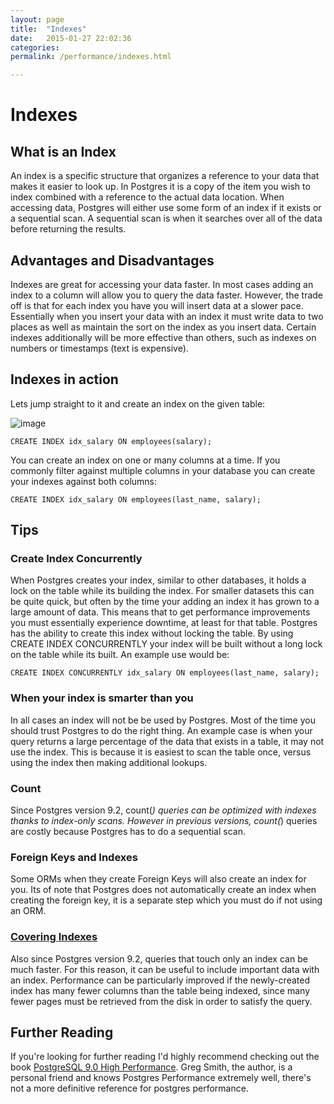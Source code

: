 ```yaml
---
layout: page
title:  "Indexes"
date:   2015-01-27 22:02:36
categories:
permalink: /performance/indexes.html

---
```

Indexes
=======

What is an Index
----------------

An index is a specific structure that organizes a reference to your data that makes it easier to look up. In Postgres it is a copy of the item you wish to index combined with a reference to the actual data location. When accessing data, Postgres will either use some form of an index if it exists or a sequential scan. A sequential scan is when it searches over all of the data before returning the results.

Advantages and Disadvantages
----------------------------

Indexes are great for accessing your data faster. In most cases adding an index to a column will allow you to query the data faster. However, the trade off is that for each index you have you will insert data at a slower pace. Essentially when you insert your data with an index it must
write data to two places as well as maintain the sort on the index as you insert data. Certain indexes additionally will be more effective than others, such as indexes on numbers or timestamps (text is expensive).

Indexes in action
-----------------

Lets jump straight to it and create an index on the given table:

![image](http://f.cl.ly/items/2I0a2u3z1x1Q0h2t3f1M/Untitled%202.png)

    CREATE INDEX idx_salary ON employees(salary);

You can create an index on one or many columns at a time. If you commonly filter against multiple columns in your database you can create your indexes against both columns:

    CREATE INDEX idx_salary ON employees(last_name, salary);

Tips
----

### Create Index Concurrently

When Postgres creates your index, similar to other databases, it holds a lock on the table while its building the index. For smaller datasets this can be quite quick, but often by the time your adding an index it has grown to a large amount of data. This means that to get performance improvements you must essentially experience downtime, at least for that table. Postgres has the ability to create this index without locking the table. By using CREATE INDEX CONCURRENTLY your index will be built without a long lock on the table while its built. An example use would
be:

    CREATE INDEX CONCURRENTLY idx_salary ON employees(last_name, salary);

### When your index is smarter than you

In all cases an index will not be be used by Postgres. Most of the time you should trust Postgres to do the right thing. An example case is when your query returns a large percentage of the data that exists in a table, it may not use the index. This is because it is easiest to scan the table once, versus using the index then making additional lookups.

### Count

Since Postgres version 9.2, count(*) queries can be optimized with indexes thanks to index-only scans. However in previous versions, count(*) queries are costly because Postgres has to do a sequential scan. 


### Foreign Keys and Indexes

Some ORMs when they create Foreign Keys will also create an index for you. Its of note that Postgres does not automatically create an index when creating the foreign key, it is a separate step which you must do if not using an ORM.

### [Covering Indexes](https://wiki.postgresql.org/wiki/Index-only_scans#Covering_indexes)

Also since Postgres version 9.2, queries that touch only an index can be much faster. For this reason, it can be useful to include important data with an index. Performance can be particularly improved if the newly-created index has many fewer columns than the table being indexed, since many fewer pages must be retrieved from the disk in order to satisfy the query.

Further Reading
---------------

If you're looking for further reading I'd highly recommend checking out the book [PostgreSQL 9.0 High Performance](http://www.amazon.com/gp/product/184951030X/ref=as_li_qf_sp_asin_tl?ie=UTF8&tag=mypred-20&linkCode=as2&camp=1789&creative=9325&creativeASIN=184951030X). Greg Smith, the author, is a personal friend and knows Postgres Performance extremely well, there's not a more definitive reference for postgres performance.
